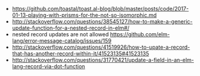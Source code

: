 - https://github.com/toastal/toast.al-blog/blob/master/posts/code/2017-01-13-playing-with-prisms-for-the-not-so-isomorphic.md
- http://stackoverflow.com/questions/38545127/how-to-make-a-generic-update-function-for-a-nested-record-in-elm#/
- nested record updates are not allowed https://github.com/elm-lang/error-message-catalog/issues/159
- http://stackoverflow.com/questions/41519926/how-to-upate-a-record-that-has-another-record-within-it/41523135#41523135
- http://stackoverflow.com/questions/31770421/update-a-field-in-an-elm-lang-record-via-dot-function
